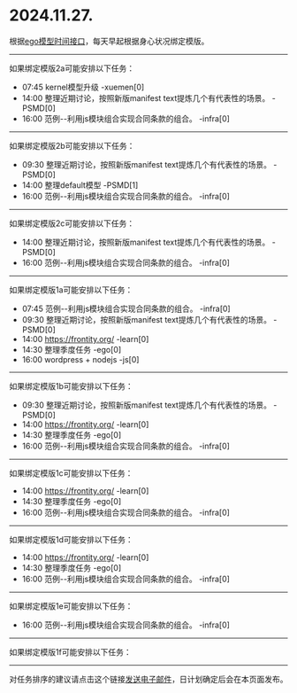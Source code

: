 # 2024.11.27.

根据[ego模型时间接口](https://gitee.com/hyg/blog/blob/master/timeflow.md)，每天早起根据身心状况绑定模版。

---
如果绑定模版2a可能安排以下任务：

- 07:45	kernel模型升级 -xuemen[0]
- 14:00	整理近期讨论，按照新版manifest text提炼几个有代表性的场景。 -PSMD[0]
- 16:00	范例--利用js模块组合实现合同条款的组合。 -infra[0]

---
如果绑定模版2b可能安排以下任务：

- 09:30	整理近期讨论，按照新版manifest text提炼几个有代表性的场景。 -PSMD[0]
- 14:00	整理default模型 -PSMD[1]
- 16:00	范例--利用js模块组合实现合同条款的组合。 -infra[0]

---
如果绑定模版2c可能安排以下任务：

- 14:00	整理近期讨论，按照新版manifest text提炼几个有代表性的场景。 -PSMD[0]
- 16:00	范例--利用js模块组合实现合同条款的组合。 -infra[0]

---
如果绑定模版1a可能安排以下任务：

- 07:45	范例--利用js模块组合实现合同条款的组合。 -infra[0]
- 09:30	整理近期讨论，按照新版manifest text提炼几个有代表性的场景。 -PSMD[0]
- 14:00	https://frontity.org/ -learn[0]
- 14:30	整理季度任务 -ego[0]
- 16:00	wordpress + nodejs -js[0]

---
如果绑定模版1b可能安排以下任务：

- 09:30	整理近期讨论，按照新版manifest text提炼几个有代表性的场景。 -PSMD[0]
- 14:00	https://frontity.org/ -learn[0]
- 14:30	整理季度任务 -ego[0]
- 16:00	范例--利用js模块组合实现合同条款的组合。 -infra[0]

---
如果绑定模版1c可能安排以下任务：

- 14:00	https://frontity.org/ -learn[0]
- 14:30	整理季度任务 -ego[0]
- 16:00	范例--利用js模块组合实现合同条款的组合。 -infra[0]

---
如果绑定模版1d可能安排以下任务：

- 14:00	https://frontity.org/ -learn[0]
- 14:30	整理季度任务 -ego[0]
- 16:00	范例--利用js模块组合实现合同条款的组合。 -infra[0]

---
如果绑定模版1e可能安排以下任务：

- 16:00	范例--利用js模块组合实现合同条款的组合。 -infra[0]

---
如果绑定模版1f可能安排以下任务：


---
对任务排序的建议请点击这个链接<a href="mailto:huangyg@mars22.com?subject=关于2024.11.27.任务排序的建议&body=date: 2024.11.27.%0D%0Afile: ../../blog/release/time/d.20241127.md%0D%0A---请勿修改邮件主题及以上内容---%0D%0A">发送电子邮件</a>，日计划确定后会在本页面发布。